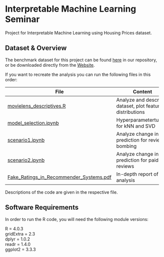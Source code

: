 # Interpretable Machine Learning Seminar
Project for Interpretable Machine Learning using Housing Prices dataset.

## Dataset & Overview
The benchmark dataset for this project can be found [here](data/ml-100k/u.data) in our repository, or be downloaded directly from the [Website](https://grouplens.org/datasets/movielens/100k/).

If you want to recreate the analysis you can run the following files in this order:

| File                                                                               | Content                                                  |
|------------------------------------------------------------------------------------|----------------------------------------------------------|
| [movielens_descriptives.R](movielens_descriptives.R)                               | Analyze and describe dataset, plot feature distributions |
| [model_selection.ipynb](model_selection.ipynb)                                     | Hyperparametertuning for kNN and SVD                     |
| [scenario1.ipynb](scenario1.ipynb)                                                 | Analyze change in prediction for review bombing          |
| [scenario2.ipynb](scenario2.ipynb)                                                 | Analyze change in prediction for paid reviews            |
| [Fake_Ratings_in_Recommender_Systems.pdf](Fake_Ratings_in_Recommender_Systems.pdf) | In-depth report of analysis                              |

Descriptions of the code are given in the respective file.

## Software Requirements
In order to run the R code, you will need the following
module versions:

R = 4.0.3  
gridExtra = 2.3   
dplyr = 1.0.2  
readr = 1.4.0     
ggplot2 = 3.3.3  

